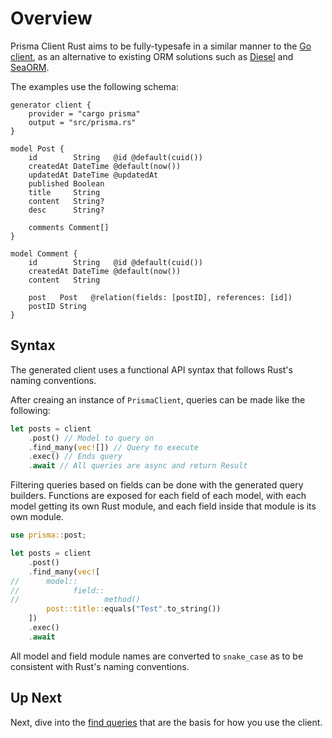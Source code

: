 # Overview

Prisma Client Rust aims to be fully-typesafe in a similar manner to the [Go client](https://github.com/prisma/prisma-client-go), as an alternative to existing ORM solutions such as [Diesel](https://diesel.rs/) and [SeaORM](https://www.sea-ql.org/SeaORM/).

The examples use the following schema:

```prisma
generator client {
    provider = "cargo prisma"
    output = "src/prisma.rs"
}

model Post {
    id        String   @id @default(cuid())
    createdAt DateTime @default(now())
    updatedAt DateTime @updatedAt
    published Boolean
    title     String
    content   String?
    desc      String?

    comments Comment[]
}

model Comment {
    id        String   @id @default(cuid())
    createdAt DateTime @default(now())
    content   String

    post   Post   @relation(fields: [postID], references: [id])
    postID String
}
```

## Syntax

The generated client uses a functional API syntax that follows Rust's naming conventions.

After creaing an instance of `PrismaClient`, queries can be made like the following:

```rust
let posts = client
    .post() // Model to query on
    .find_many(vec![]) // Query to execute
    .exec() // Ends query
    .await // All queries are async and return Result
```

Filtering queries based on fields can be done with the generated query builders. Functions are exposed for each field of each model, with each model getting its own Rust module, and each field inside that module is its own module.

```rust
use prisma::post;

let posts = client
    .post()
    .find_many(vec![
//      model::
//            field::
//                   method()
        post::title::equals("Test".to_string())
    ])
    .exec()
    .await
```

All model and field module names are converted to `snake_case` as to be consistent with Rust's naming conventions.


## Up Next

Next, dive into the [find queries](04-find.md) that are the basis for how you use the client.